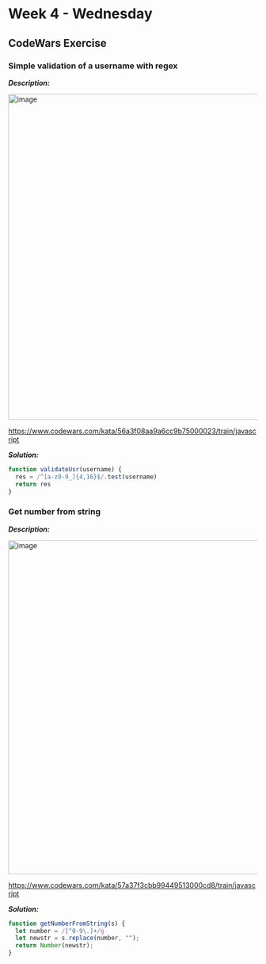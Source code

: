 # Week 4 - Wednesday


## CodeWars Exercise

### Simple validation of a username with regex

***Description:***

<img width="657" alt="image" src="https://user-images.githubusercontent.com/86013814/166846320-b26d7fd6-08a5-46c2-934a-2658c84a65a4.png">

https://www.codewars.com/kata/56a3f08aa9a6cc9b75000023/train/javascript

***Solution:***

``` javascript
function validateUsr(username) {
  res = /^[a-z0-9_]{4,16}$/.test(username) 
  return res
}
```

### Get number from string

***Description:***

<img width="673" alt="image" src="https://user-images.githubusercontent.com/86013814/166846531-05e81cf1-3b36-4394-abbb-e35b4ac5eddd.png">

https://www.codewars.com/kata/57a37f3cbb99449513000cd8/train/javascript

***Solution:***

``` javascript
function getNumberFromString(s) {
  let number = /[^0-9\.]+/g
  let newstr = s.replace(number, "");
  return Number(newstr);
}
```
